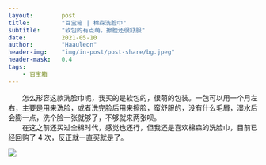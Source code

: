 ```yaml
---
layout:        post
title:         "百宝箱 | 棉森洗脸巾"
subtitle:      "软包的有点萌，擦脸还很舒服"
date:          2021-05-10
author:        "Haauleon"
header-img:    "img/in-post/post-share/bg.jpeg"
header-mask:   0.4
tags:
    - 百宝箱
---
```


&emsp;&emsp;怎么形容这款洗脸巾呢，我买的是软包的，很萌的包装。一包可以用一个月左右，主要是用来洗脸，或者洗完脸后用来擦脸，蛮舒服的，没有什么毛屑，湿水后会膨一点，洗个脸一张就够了，不够就来两张呗。       
&emsp;&emsp;在这之前还买过全棉时代，感觉也还行，但我还是喜欢棉森的洗脸巾，目前已经回购了 4 次，反正就一直买就是了。                

![](https://ss0.bdstatic.com/70cFvHSh_Q1YnxGkpoWK1HF6hhy/it/u=2186112722,411700354&fm=224&gp=0.jpg)